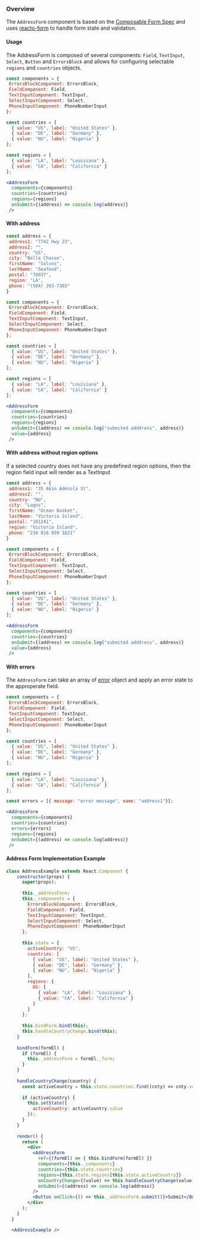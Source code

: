 ### Overview
The `AddressForm` component is based on the [Composable Form Spec](http://forms.dairystatedesigns.com/) and uses [reacto-form](http://forms.dairystatedesigns.com/reacto-form/) to handle form state and validation.

#### Usage
The AddressForm is composed of several components: `Field`, `TextInput`, `Select`, `Button` and `ErrorsBlock` and allows for configuring selectable `regions` and `countries` objects.
```jsx
const components = {
 ErrorsBlockComponent: ErrorsBlock,
 FieldComponent: Field,
 TextInputComponent: TextInput,
 SelectInputComponent: Select,
 PhoneInputComponent: PhoneNumberInput
};

const countries = [
  { value: "US", label: "United States" },
  { value: "DE", label: "Germany" },
  { value: "NU", label: "Nigeria" }
];

const regions = [
  { value: "LA", label: "Louisiana" },
  { value: "CA", label: "California" }
];

<AddressForm
  components={components}
  countries={countries}
  regions={regions}
  onSubmit={(address) => console.log(address)}
 />
```

#### With address
```jsx
const address = {
 address1: "7742 Hwy 23",
 address2: "",
 country: "US",
 city: "Belle Chasse",
 firstName: "Salvos",
 lastName: "Seafood",
 postal: "70037",
 region: "LA",
 phone: "(504) 393-7303"
}

const components = {
 ErrorsBlockComponent: ErrorsBlock,
 FieldComponent: Field,
 TextInputComponent: TextInput,
 SelectInputComponent: Select,
 PhoneInputComponent: PhoneNumberInput
};

const countries = [
  { value: "US", label: "United States" },
  { value: "DE", label: "Germany" },
  { value: "NU", label: "Nigeria" }
];

const regions = [
  { value: "LA", label: "Louisiana" },
  { value: "CA", label: "California" }
];

<AddressForm
  components={components}
  countries={countries}
  regions={regions}
  onSubmit={(address) => console.log("submited adddress", address)}
  value={address}
 />
```


#### With address without region options
If a selected country does not have any predefined region options, then the region field input will render as a TextInput

```jsx
const address = {
 address1: "35 Akin Adesola St",
 address2: "",
 country: "NU",
 city: "Lagos",
 firstName: "Ocean Basket",
 lastName: "Victoria Island", 
 postal: "101241",
 region: "Victoria Island",
 phone: "234 816 059 1821"
}

const components = {
 ErrorsBlockComponent: ErrorsBlock,
 FieldComponent: Field,
 TextInputComponent: TextInput,
 SelectInputComponent: Select,
 PhoneInputComponent: PhoneNumberInput
};

const countries = [
  { value: "US", label: "United States" },
  { value: "DE", label: "Germany" },
  { value: "NU", label: "Nigeria" }
];

<AddressForm  
  components={components}
  countries={countries}
  onSubmit={(address) => console.log("submited adddress", address)}
  value={address}
 />
```

#### With errors
The `AddressForm` can take an array of [error](http://forms.dairystatedesigns.com/user/errors/#errors) object and apply an error state to the approperate field.
```jsx
const components = {
 ErrorsBlockComponent: ErrorsBlock,
 FieldComponent: Field,
 TextInputComponent: TextInput,
 SelectInputComponent: Select,
 PhoneInputComponent: PhoneNumberInput
};

const countries = [
  { value: "US", label: "United States" },
  { value: "DE", label: "Germany" },
  { value: "NU", label: "Nigeria" }
];

const regions = [
  { value: "LA", label: "Louisiana" },
  { value: "CA", label: "California" }
];

const errors = [{ message: "error message", name: "address1"}];

<AddressForm
  components={components}
  countries={countries}
  errors={errors}
  regions={regions}
  onSubmit={(address) => console.log(address)}
 />
```

#### Address Form Implementation Example

```jsx
class AddressExample extends React.Component {
    constructor(props) {
      super(props);
      
      this._addressForm;
      this._components = {
        ErrorsBlockComponent: ErrorsBlock,
        FieldComponent: Field,
        TextInputComponent: TextInput,
        SelectInputComponent: Select,
        PhoneInputComponent: PhoneNumberInput
      };
    
      this.state = {
        activeCountry: "US",
        countries: [
          { value: "US", label: "United States" },
          { value: "DE", label: "Germany" },
          { value: "NU", label: "Nigeria" }
        ],
        regions: {
          US: [
            { value: "LA", label: "Louisiana" },
            { value: "CA", label: "California" }
          ]
        }
      };
      
      this.bindForm.bind(this);
      this.handleCountryChange.bind(this);
    }
    
    bindForm(formEl) {
      if (formEl) {
        this._addressForm = formEl._form;
      }
    }
  
    handleCountryChange(country) {
      const activeCountry = this.state.countries.find((cnty) => cnty.value === country);
      
      if (activeCountry) {
        this.setState({
          activeCountry: activeCountry.value
        });
      }
    }
    
    render() {
      return (
        <div>
          <AddressForm
            ref={(formEl) => { this.bindForm(formEl) }}
            components={this._components}
            countries={this.state.countries}
            regions={this.state.regions[this.state.activeCountry]}
            onCountryChange={(value) => this.handleCountryChange(value)}
            onSubmit={(address) => console.log(address)}
          />
          <Button onClick={() => this._addressForm.submit()}>Submit</Button>
        </div>
      );
    }
  }

  <AddressExample />

```

